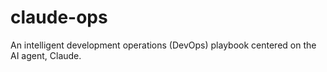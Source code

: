 # claude-ops
An intelligent development operations (DevOps) playbook centered on the AI agent, Claude.
